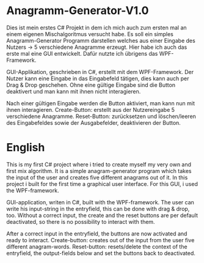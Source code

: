 # Anagramm-Generator-V1.0
Dies ist mein erstes C# Projekt in dem ich mich auch zum ersten mal an einem eigenen Mischalgoritmus versucht habe. 
Es soll ein simples Anagramm-Generator Programm darstellen welches aus einer Eingabe des Nutzers -> 5 verschiedene Anagramme erzeugt. 
Hier habe ich auch das erste mal eine GUI entwickelt. 
Dafür nutzte ich übrigens das WPF-Framework.

GUI-Applikation, geschrieben in C#, erstellt mit dem WPF-Framework.
Der Nutzer kann eine Eingabe in das Eingabefeld tätigen, dies kann auch per Drag & Drop geschehen.
Ohne eine gültige Eingabe sind die Button deaktivert und man kann mit ihnen nicht interagieren.

Nach einer gültigen Eingabe werden die Button aktiviert, man kann nun mit ihnen interagieren.
Create-Button: erstellt aus der Nutzereingabe 5 verschiedene Anagramme.
Reset-Button: zurücksetzen und löschen/leeren des Eingabefeldes sowie der Ausgabefelder, deaktivieren der Button.


# English
This is my first C# project where i tried to create myself my very own and first mix algorithm.
It is a simple anagram-generator program which takes the input of the user and creates five different anagrams out of it.
In this project i built for the first time a graphical user interface.
For this GUI, i used the WPF-framework.

GUI-application, writen in C#, built with the WPF-framework.
The user can write his input-string in the entryfield, this can be done with drag & drop, too.
Without a correct input, the create and the reset buttons are per default deactivated, so there is no possibility to interact with them.

After a correct input in the entryfield, the buttons are now activated and ready to interact.
Create-button: creates out of the input from the user five different anagram-words.
Reset-button: resets/delete the context of the entryfield, the output-fields below and set the buttons back to deactivated.
